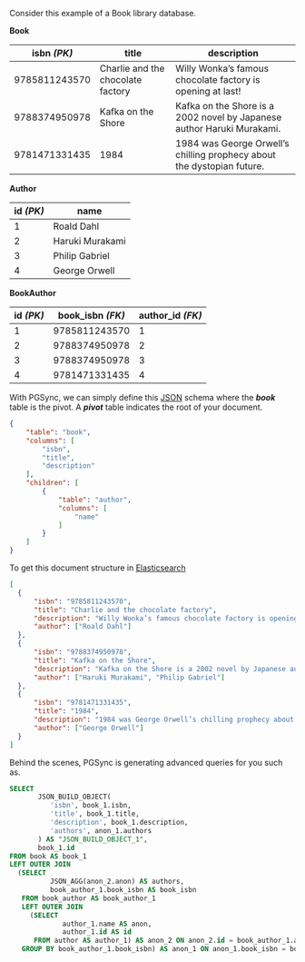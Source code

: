 Consider this example of a Book library database.

**Book**

| isbn *(PK)* | title | description |
| ------------- | ------------- | ------------- |
| 9785811243570 | Charlie and the chocolate factory | Willy Wonka’s famous chocolate factory is opening at last! |
| 9788374950978 | Kafka on the Shore | Kafka on the Shore is a 2002 novel by Japanese author Haruki Murakami. |
| 9781471331435 | 1984 | 1984 was George Orwell’s chilling prophecy about the dystopian future. |

**Author**

| id *(PK)* | name |
| ------------- | ------------- |
| 1 | Roald Dahl |
| 2 | Haruki Murakami |
| 3 | Philip Gabriel |
| 4 | George Orwell |

**BookAuthor**

| id *(PK)* | book_isbn *(FK)* | author_id *(FK)* |
| -- | ------------- | ---------- |
| 1 | 9785811243570 | 1 |
| 2 | 9788374950978 | 2 |
| 3 | 9788374950978 | 3 |
| 4 | 9781471331435 | 4 |

With PGSync, we can simply define this [JSON](https://jsonapi.org) schema where the **_book_** table is the pivot.
A **_pivot_** table indicates the root of your document.

```JSON
{
    "table": "book",
    "columns": [
        "isbn",
        "title",
        "description"
    ],
    "children": [
        {
            "table": "author",
            "columns": [
                "name"
            ]
        }
    ]
}
```

To get this document structure in [Elasticsearch](https://www.elastic.co/products/elastic-stack)

```JSON
[
  {
      "isbn": "9785811243570",
      "title": "Charlie and the chocolate factory",
      "description": "Willy Wonka’s famous chocolate factory is opening at last!",
      "author": ["Roald Dahl"]
  },
  {
      "isbn": "9788374950978",
      "title": "Kafka on the Shore",
      "description": "Kafka on the Shore is a 2002 novel by Japanese author Haruki Murakami",
      "author": ["Haruki Murakami", "Philip Gabriel"]
  },
  {
      "isbn": "9781471331435",
      "title": "1984",
      "description": "1984 was George Orwell’s chilling prophecy about the dystopian future",
      "author": ["George Orwell"]
  }
]
```

Behind the scenes, PGSync is generating advanced queries for you such as.

```SQL
SELECT 
       JSON_BUILD_OBJECT(
          'isbn', book_1.isbn, 
          'title', book_1.title, 
          'description', book_1.description,
          'authors', anon_1.authors
       ) AS "JSON_BUILD_OBJECT_1",
       book_1.id
FROM book AS book_1
LEFT OUTER JOIN
  (SELECT 
          JSON_AGG(anon_2.anon) AS authors,
          book_author_1.book_isbn AS book_isbn
   FROM book_author AS book_author_1
   LEFT OUTER JOIN
     (SELECT 
             author_1.name AS anon,
             author_1.id AS id
      FROM author AS author_1) AS anon_2 ON anon_2.id = book_author_1.author_id
   GROUP BY book_author_1.book_isbn) AS anon_1 ON anon_1.book_isbn = book_1.isbn
```
